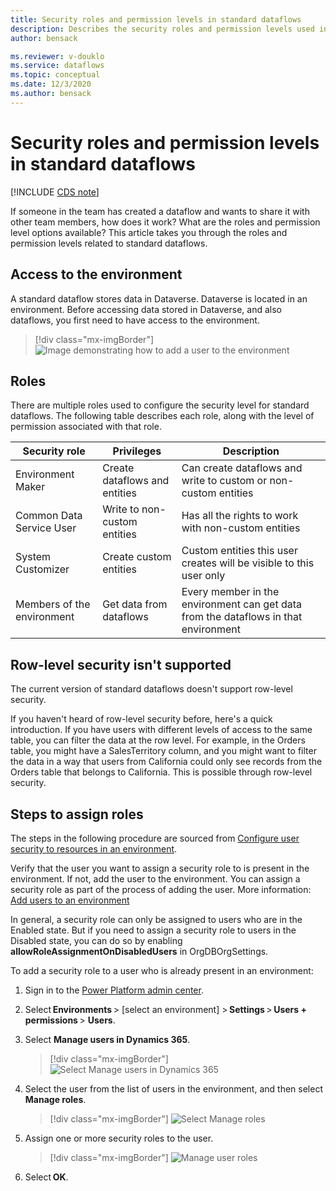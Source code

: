 ```yaml
---
title: Security roles and permission levels in standard dataflows
description: Describes the security roles and permission levels used in standard dataflows.
author: bensack

ms.reviewer: v-douklo
ms.service: dataflows
ms.topic: conceptual
ms.date: 12/3/2020
ms.author: bensack
---
```


# Security roles and permission levels in standard dataflows

[!INCLUDE [CDS note](../includes/cc-data-platform-banner.md)]

If someone in the team has created a dataflow and wants to share it with other team members, how does it work? What are the roles and permission level options available? This article takes you through the roles and permission levels related to standard dataflows.

## Access to the environment

A standard dataflow stores data in Dataverse. Dataverse is located in an environment. Before accessing data stored in Dataverse, and also dataflows, you first need to have access to the environment.

> [!div class="mx-imgBorder"]
> ![Image demonstrating how to add a user to the environment](https://docs.microsoft.com/power-platform/admin/media/add-user.png)

## Roles

There are multiple roles used to configure the security level for standard dataflows. The following table describes each role, along with the level of permission associated with that role.

| Security role              | Privileges                     | Description                                                  |
| -------------------------- | ------------------------------ | ------------------------------------------------------------ |
| Environment Maker          | Create dataflows and entities  | Can create dataflows and write to custom or non-custom entities |
| Common Data Service User   | Write to non-custom entities | Has all the rights to work with non-custom entities          |
| System Customizer          | Create custom entities         | Custom entities this user creates will be visible to this user only |
| Members of the environment | Get data from dataflows        | Every member in the environment can get data from the dataflows in that environment |

## Row-level security isn't supported

The current version of standard dataflows doesn't support row-level security.

If you haven't heard of row-level security before, here's a quick introduction. If you have users with different levels of access to the same table, you can filter the data at the row level. For example, in the Orders table, you might have a SalesTerritory column, and you might want to filter the data in a way that users from California could only see records from the Orders table that belongs to California. This is possible through row-level security.

## Steps to assign roles

The steps in the following procedure are sourced from [Configure user security to resources in an environment](https://docs.microsoft.com/power-platform/admin/database-security). 

Verify that the user you want to assign a security role to is present in the environment. If not, add the user to the environment. You can assign a security role as part of the process of adding the user. More information: [Add users to an environment](https://docs.microsoft.com/power-platform/admin/add-users-to-environment)

In general, a security role can only be assigned to users who are in the Enabled state. But if you need to assign a security role to users in the Disabled state, you can do so by enabling **allowRoleAssignmentOnDisabledUsers** in OrgDBOrgSettings.

To add a security role to a user who is already present in an environment:

1. Sign in to the [Power Platform admin center](https://admin.powerplatform.microsoft.com/).

2. Select **Environments** > [select an environment] > **Settings** > **Users + permissions** > **Users**.

3. Select **Manage users in Dynamics 365**.

   > [!div class="mx-imgBorder"]
   > ![Select Manage users in Dynamics 365](https://docs.microsoft.com/power-platform/admin/media/manage-users-dynamics-365.png)

4. Select the user from the list of users in the environment, and then select **Manage roles**.

   > [!div class="mx-imgBorder"]
   > ![Select Manage roles](https://docs.microsoft.com/power-platform/admin/media/select-manage-roles.png)

5. Assign one or more security roles to the user.

   > [!div class="mx-imgBorder"]
   > ![Manage user roles](https://docs.microsoft.com/power-platform/admin/media/manage-user-roles.png)

6. Select **OK**.